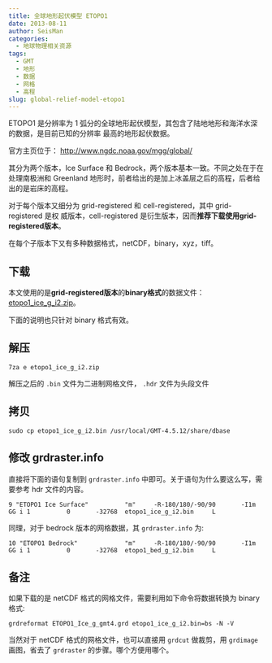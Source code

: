 ```yaml
---
title: 全球地形起伏模型 ETOPO1
date: 2013-08-11
author: SeisMan
categories:
  - 地球物理相关资源
tags:
  - GMT
  - 地形
  - 数据
  - 网格
  - 高程
slug: global-relief-model-etopo1
---
```


ETOPO1 是分辨率为 1 弧分的全球地形起伏模型，其包含了陆地地形和海洋水深的数据，是目前已知的分辨率
最高的地形起伏数据。

官方主页位于： <http://www.ngdc.noaa.gov/mgg/global/>

<!--more-->

其分为两个版本，Ice Surface 和 Bedrock，两个版本基本一致。不同之处在于在处理南极洲和
Greenland 地形时，前者给出的是加上冰盖层之后的高程，后者给出的是岩床的高程。

对于每个版本又细分为 grid-registered 和 cell-registered，其中 grid-registered 是权
威版本，cell-registered 是衍生版本，因而**推荐下载使用grid-registered版本**。

在每个子版本下又有多种数据格式，netCDF，binary，xyz，tiff。

## 下载

本文使用的是**grid-registered版本**的**binary格式**的数据文件：
[etopo1\_ice\_g\_i2.zip](http://www.ngdc.noaa.gov/mgg/global/relief/ETOPO1/data/ice_surface/grid_registered/binary/etopo1_ice_g_i2.zip)。

下面的说明也只针对 binary 格式有效。

## 解压

    7za e etopo1_ice_g_i2.zip

解压之后的 `.bin` 文件为二进制网格文件， `.hdr` 文件为头段文件

## 拷贝

    sudo cp etopo1_ice_g_i2.bin /usr/local/GMT-4.5.12/share/dbase

## 修改 grdraster.info

直接将下面的语句复制到 `grdraster.info` 中即可。关于语句为什么要这么写，需要参考 hdr 文件的内容。

    9 "ETOPO1 Ice Surface"          "m"     -R-180/180/-90/90       -I1m            GG i 1          0       -32768  etopo1_ice_g_i2.bin     L

同理，对于 bedrock 版本的网格数据，其 `grdraster.info` 为:

    10 "ETOPO1 Bedrock"             "m"     -R-180/180/-90/90       -I1m            GG i 1          0       -32768  etopo1_bed_g_i2.bin     L

## 备注

如果下载的是 netCDF 格式的网格文件，需要利用如下命令将数据转换为 binary 格式:

    grdreformat ETOPO1_Ice_g_gmt4.grd etopo1_ice_g_i2.bin=bs -N -V

当然对于 netCDF 格式的网格文件，也可以直接用 `grdcut` 做裁剪，用 `grdimage` 画图，省去了
`grdraster` 的步骤。哪个方便用哪个。
